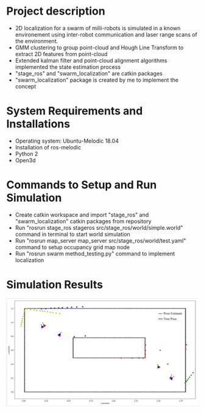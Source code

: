 # Project description

- 2D localization for a swarm of milli-robots is simulated in a known environement using inter-robot communication and laser range scans of the environment.
- GMM clustering to group point-cloud and Hough Line Transform to extract 2D features from point-cloud
- Extended kalman filter and point-cloud alignment algorithms implemented the state estimation process
- "stage_ros" and "swarm_localization" are catkin packages
- "swarm_localization" package is created by me to implement the concept

# System Requirements and Installations

- Operating system: Ubuntu-Melodic 18.04
- Installation of ros-melodic
- Python 2
- Open3d

# Commands to Setup and Run Simulation

- Create catkin workspace and import "stage_ros" and "swarm_localization" catkin packages from repository
- Run "rosrun stage_ros stageros src/stage_ros/world/simple.world" command in terminal to start world simulation
- Run "rosrun map_server map_server src/stage_ros/world/test.yaml" command to setup occupancy grid map node
- Run "rosrun swarm method_testing.py" command to implement localization

# Simulation Results

![](swarm_localization/result.png)
